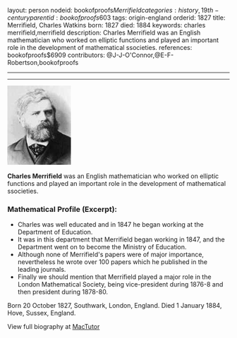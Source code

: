 layout: person
nodeid: bookofproofs$Merrifield
categories: history,19th-century
parentid: bookofproofs$603
tags: origin-england
orderid: 1827
title: Merrifield, Charles Watkins
born: 1827
died: 1884
keywords: charles merrifield,merrifield
description: Charles Merrifield was an English mathematician who worked on elliptic functions and played an important role in the development of mathematical ssocieties.
references: bookofproofs$6909
contributors: @J-J-O'Connor,@E-F-Robertson,bookofproofs

---



---

![Merrifield.jpg](https://github.com/bookofproofs/bookofproofs.github.io/blob/main/_sources/_assets/images/portraits/Merrifield.jpg?raw=true)

**Charles Merrifield**  was an English mathematician who worked on elliptic functions and played an important role in the development of mathematical ssocieties.

### Mathematical Profile (Excerpt):
* Charles was well educated and in 1847 he began working at the Department of Education.
* It was in this department that Merrifield began working in 1847, and the Department went on to become the Ministry of Education.
* Although none of Merrifield's papers were of major importance, nevertheless he wrote over 100 papers which he published in the leading journals.
* Finally we should mention that Merrifield played a major role in the London Mathematical Society, being vice-president during 1876-8 and then president during 1878-80.

Born 20 October 1827, Southwark, London, England. Died 1 January 1884, Hove, Sussex, England.

View full biography at [MacTutor](https://mathshistory.st-andrews.ac.uk/Biographies/Merrifield/)
